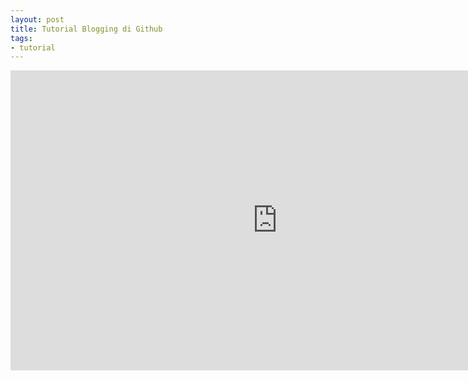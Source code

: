 ```yaml
---
layout: post
title: Tutorial Blogging di Github
tags:
- tutorial
---
```

<iframe width="853" height="480" src="https://www.youtube.com/embed/pKisVMfqexs" frameborder="0" allowfullscreen></iframe>

